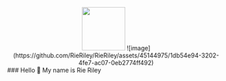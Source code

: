 <div id="header" align="center">
 
  <img src="https://github.com/RieRiley/asset/analtic Img.jpg" width="100"/>
  ![image](https://github.com/RieRiley/RieRiley/assets/45144975/1db54e94-3202-4fe7-ac07-0eb2774ff492)

</div>
### Hello 👋 My name is Rie Riley

<!--
**RieRiley/RieRiley** is a ✨ _special_ ✨ repository because its `README.md` (this file) appears on your GitHub profile.

Here are some ideas to get you started:

- 🔭 I’m currently working on ...
- 🌱 I’m currently learning ...
- 👯 I’m looking to collaborate on ...
- 🤔 I’m looking for help with ...
- 💬 Ask me about ...
- 📫 How to reach me: ...
- 😄 Pronouns: ...
- ⚡ Fun fact: ...
-->
